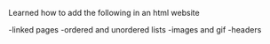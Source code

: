 Learned how to add the following in an html website

-linked pages
-ordered and unordered lists
-images and gif
-headers

